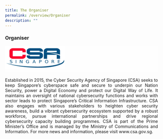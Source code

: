 ```yaml
---
title: The Organiser
permalink: /overview/Organiser
description: ""
---
```

###  Organiser

![csa_logo](/images/Organiser%20Logo/about_csa.png)
<p style="text-align:justify">Established in 2015, the Cyber Security Agency of Singapore (CSA) seeks to keep Singapore’s cyberspace safe and secure to underpin our Nation Security, power a Digital Economy and protect our Digital Way of Life. It maintains an oversight of national cybersecurity functions and works with sector leads to protect Singapore’s Critical Information Infrastructure. CSA also engages with various stakeholders to heighten cyber security awareness, build a vibrant cybersecurity ecosystem supported by a robust workforce, pursue international partnerships and drive regional cybersecurity capacity building programmes. CSA is part of the Prime Minister’s Office and is managed by the Ministry of Communications and Information. For more news and information, please visit www.csa.gov.sg. </p>